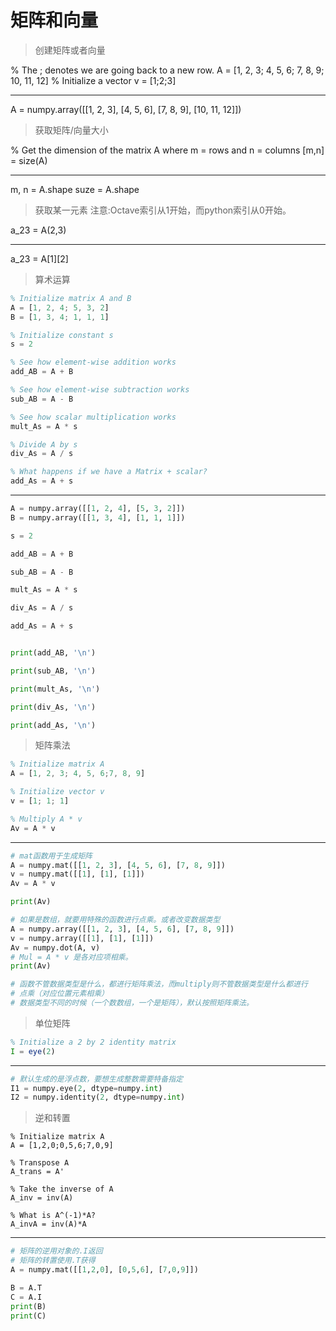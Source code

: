 # 矩阵和向量
> 创建矩阵或者向量

% The ; denotes we are going back to a new row.
A = [1, 2, 3; 4, 5, 6; 7, 8, 9; 10, 11, 12]
% Initialize a vector 
v = [1;2;3] 

---

A = numpy.array([[1, 2, 3], [4, 5, 6], [7, 8, 9], [10, 11, 12]])


> 获取矩阵/向量大小

% Get the dimension of the matrix A where m = rows and n = columns
[m,n] = size(A)

---

m, n = A.shape
suze = A.shape

> 获取某一元素 注意:Octave索引从1开始，而python索引从0开始。

a_23 = A(2,3)

---

a_23 = A[1][2]

> 算术运算

```Octave
% Initialize matrix A and B 
A = [1, 2, 4; 5, 3, 2]
B = [1, 3, 4; 1, 1, 1]

% Initialize constant s 
s = 2

% See how element-wise addition works
add_AB = A + B 

% See how element-wise subtraction works
sub_AB = A - B

% See how scalar multiplication works
mult_As = A * s

% Divide A by s
div_As = A / s

% What happens if we have a Matrix + scalar?
add_As = A + s

```

---

```python
A = numpy.array([[1, 2, 4], [5, 3, 2]])
B = numpy.array([[1, 3, 4], [1, 1, 1]])

s = 2

add_AB = A + B

sub_AB = A - B

mult_As = A * s

div_As = A / s

add_As = A + s


print(add_AB, '\n')

print(sub_AB, '\n')

print(mult_As, '\n')

print(div_As, '\n')

print(add_As, '\n')
```

> 矩阵乘法

```octave
% Initialize matrix A 
A = [1, 2, 3; 4, 5, 6;7, 8, 9] 

% Initialize vector v 
v = [1; 1; 1] 

% Multiply A * v
Av = A * v
```

---

```python
# mat函数用于生成矩阵
A = numpy.mat([[1, 2, 3], [4, 5, 6], [7, 8, 9]])
v = numpy.mat([[1], [1], [1]])
Av = A * v

print(Av)

# 如果是数组，就要用特殊的函数进行点乘。或者改变数据类型
A = numpy.array([[1, 2, 3], [4, 5, 6], [7, 8, 9]])
v = numpy.array([[1], [1], [1]])
Av = numpy.dot(A, v)
# Mul = A * v 是各对应项相乘。
print(Av)

# 函数不管数据类型是什么，都进行矩阵乘法，而multiply则不管数据类型是什么都进行
# 点乘（对应位置元素相乘）
# 数据类型不同的时候（一个数数组，一个是矩阵），默认按照矩阵乘法。
```


> 单位矩阵

```octave
% Initialize a 2 by 2 identity matrix
I = eye(2)
```

---

```python
# 默认生成的是浮点数，要想生成整数需要特备指定
I1 = numpy.eye(2, dtype=numpy.int)
I2 = numpy.identity(2, dtype=numpy.int)
```

> 逆和转置

```
% Initialize matrix A 
A = [1,2,0;0,5,6;7,0,9]

% Transpose A 
A_trans = A' 

% Take the inverse of A 
A_inv = inv(A)

% What is A^(-1)*A? 
A_invA = inv(A)*A
```

---

```python
# 矩阵的逆用对象的.I返回
# 矩阵的转置使用.T获得
A = numpy.mat([[1,2,0], [0,5,6], [7,0,9]])

B = A.T
C = A.I
print(B)
print(C)
```